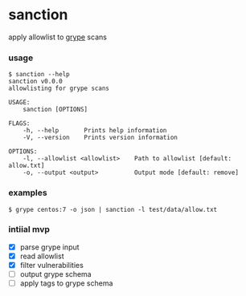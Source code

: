 sanction
===
apply allowlist to [grype](https://github.com/anchore/grype) scans

### usage

```
$ sanction --help
sanction v0.0.0
allowlisting for grype scans

USAGE:
    sanction [OPTIONS]

FLAGS:
    -h, --help       Prints help information
    -V, --version    Prints version information

OPTIONS:
    -l, --allowlist <allowlist>    Path to allowlist [default: allow.txt]
    -o, --output <output>          Output mode [default: remove]
```

### examples

```
$ grype centos:7 -o json | sanction -l test/data/allow.txt
```

### intiial mvp
- [X] parse grype input
- [X] read allowlist
- [X] filter vulnerabilities
- [ ] output grype schema
- [ ] apply tags to grype schema
